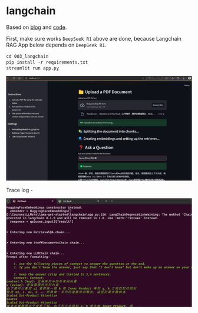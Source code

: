# langchain

Based on [blog](https://dev.to/ajmal_hasan/setting-up-ollama-running-deepseek-r1-locally-for-a-powerful-rag-system-4pd4) and [code](https://github.com/Ajmal0197/DeepseekOllamaRag/blob/main/app.py).

First, make sure works `DeepSeek R1` above are done, because Langchain RAG App below depends on `DeepSeek R1`.

```
cd 003_langchain
pip install -r requirements.txt
streamlit run app.py
```

![alt text](../assets/media/1745142574757.png)

Trace log - 

![alt text](../assets/media/1745142610493.png)